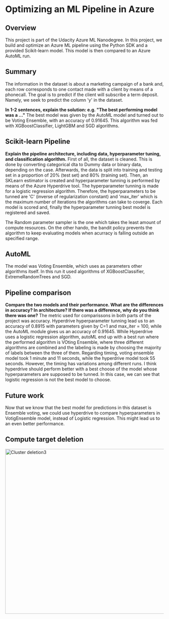 # Optimizing an ML Pipeline in Azure

## Overview
This project is part of the Udacity Azure ML Nanodegree.
In this project, we build and optimize an Azure ML pipeline using the Python SDK and a provided Scikit-learn model.
This model is then compared to an Azure AutoML run.

## Summary
The information in the dataset is about a marketing campaign of a bank and, each row corresponds to one contact made with a client by means of a phonecall. The goal is to predict if the client will subscribe a term deposit. Namely, we seek to predict the column 'y' in the dataset.

**In 1-2 sentences, explain the solution: e.g. "The best performing model was a ..."**
The best model was given by the AutoML model and turned out to be Voting Ensemble, with an accuracy of 0.91645. This algorithm was fed with XGBoostClassifier, LightGBM and SGD algorithms. 

## Scikit-learn Pipeline
**Explain the pipeline architecture, including data, hyperparameter tuning, and classification algorithm.**
First of all, the dataset is cleaned. This is done by converting categorical dta to Dummy data or binary data, depending on the case. Afterwards, the data is split into training and testing set in a proportion of 20% (test set) and 80% (training set). 
Then, an SKLearn estimator is created and hyperparameter tunning is performed by means of the Azure Hyperdrive tool. The hyperparameter tunning is made for a logistic regression algorithm. Therefore, the hyperparameters to be tunned are 'C' (inverse of regularization constant) and 'max_iter' which is the maximum number of iterations the algorithms can take to coverge.
Each model is scored and, finally the hyperparameter tunning best model is registered and saved.

The Random parameter sampler is the one which takes the least amount of compute resources. On the other hando, the bandit policy prevents the algorithm to keep evaluating models when acurracy is falling outside an specified range.

## AutoML
The model was Voting Ensemble, which uses as parameters other algorithms itself. In this run it used algorithms of XGBoostClassifier, ExtremeRandomTrees and SGD.

## Pipeline comparison
**Compare the two models and their performance. What are the differences in accuracy? In architecture? If there was a difference, why do you think there was one?**
The metric used for comparissons in both parts of the project was accuracy. Hyperdrive hyperparameter tunning lead us to an accuracy of 0.8915 with parameters given by C=1 and max_iter = 100, while the AutoML module gives us an accuracy of 0.91645. While Hyperdrive uses a logistic regression algorithm, autoML end up with a best run where the performed algorithm is VOting Ensemble, where three different algorithms are combined and the labeling is made by choosing the majority of labels between the three of them. Regarding timing, voting ensemble model took 1 minute and 11 seconds, while the hyperdrive model took 55 seconds. However, the timing has variations among different runs. I think hyperdrive should perform better with a best choose of the model whose hyperparameters are supposed to be tunned. In this case, we can see that logistic regression is not the best model to choose.

## Future work
Now that we know that the best model for predictions in this dataset is Ensemble voting, we could use hyperdrive to compare hyperparameters in VotigEnsemble model, instead of Logistic regression. This might lead us to an even better performance. 

## Compute target deletion
<img width="524" alt="Cluster deletion3" src="https://user-images.githubusercontent.com/25666364/100962772-fe69ab00-34f2-11eb-95c7-5cee77020d3d.PNG">
